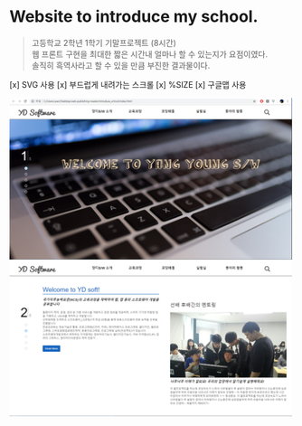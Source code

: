 # Website to introduce my school.
> 고등학교 2학년 1학기 기말프로젝트 (8시간)  
> 웹 프론트 구현을 최대한 짧은 시간내 얼마나 할 수 있는지가 요점이였다.  
> 솔직히 흑역사라고 할 수 있을 만큼 부진한 결과물이다.  

[x] SVG 사용
[x] 부드럽게 내려가는 스크롤
[x] %SIZE
[x] 구글맵 사용

<img src='img1.png' width='500'>
<img src='img2.png' width='500'>
